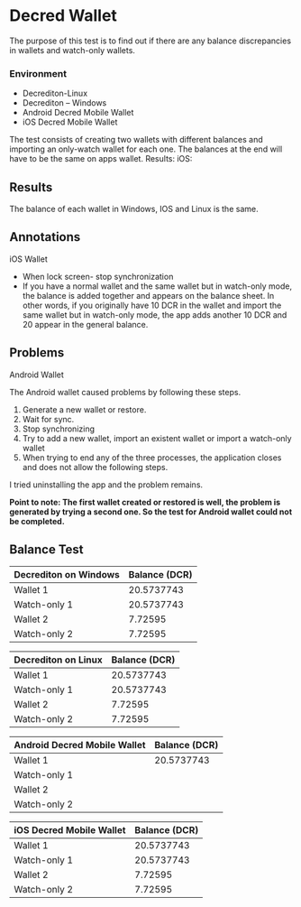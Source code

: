 # Decred Wallet

The purpose of this test is to find out if there are any balance discrepancies in wallets and watch-only wallets.

### Environment
-	Decrediton-Linux
-	Decrediton – Windows
-	Android Decred Mobile Wallet
-	iOS Decred Mobile Wallet

The test consists of creating two wallets with different balances and importing an only-watch wallet for each one. The balances at the end will have to be the same on apps wallet.
Results:
iOS:


## Results
The balance of each wallet in Windows, IOS and Linux is the same.

## Annotations

iOS Wallet

-	When lock screen- stop synchronization 
- If you have a normal wallet and the same wallet but in watch-only mode, the balance is added together and appears on the balance sheet.
In other words, if you originally have 10 DCR in the wallet and import the same wallet but in watch-only mode, the app adds another 10 DCR and 20 appear in the general balance.

## Problems
Android Wallet

The Android wallet caused problems by following these steps.
1. Generate a new wallet or restore.
2. Wait for sync.
3. Stop synchronizing
4. Try to add a new wallet, import an existent wallet or import a watch-only wallet
5. When trying to end any of the three processes, the application closes and does not allow the following steps.

I tried uninstalling the app and the problem remains.

**Point to note: The first wallet created or restored is well, the problem is generated by trying a second one.
So the test for Android wallet could not be completed.**

## Balance Test
| Decrediton on Windows | Balance (DCR) |
| ------------- | ------------- |
| Wallet 1 | 20.5737743 |
| Watch-only 1 | 20.5737743 |
| Wallet 2 | 7.72595 |
| Watch-only 2 | 7.72595 |

| Decrediton on Linux | Balance (DCR) |
| ------------- | ------------- |
| Wallet 1 | 20.5737743 |
| Watch-only 1 | 20.5737743 |
| Wallet 2 | 7.72595 |
| Watch-only 2 | 7.72595 |


| Android Decred Mobile Wallet | Balance (DCR) |
| ------------- | ------------- |
| Wallet 1 | 20.5737743 |
| Watch-only 1 |  |
| Wallet 2 |  |
| Watch-only 2 |  |
 	

| iOS Decred Mobile Wallet| Balance (DCR) |
| ------------- | ------------- |
| Wallet 1 | 20.5737743 |
| Watch-only 1 | 20.5737743 |
| Wallet 2 | 7.72595 |
| Watch-only 2 | 7.72595 |

